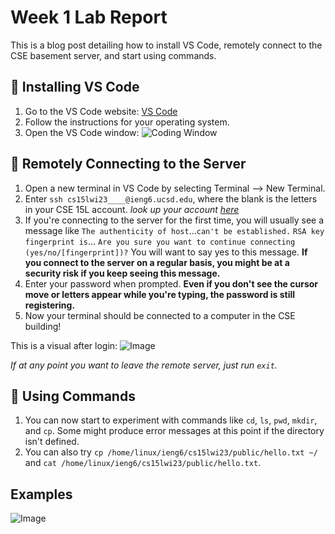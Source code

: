 # Week 1 Lab Report
This is a blog post detailing how to install VS Code, remotely connect to the CSE basement server, and start using commands.

:star2: Installing VS Code
---
1. Go to the VS Code website: [VS Code](https://code.visualstudio.com/)
2. Follow the instructions for your operating system.
3. Open the VS Code window:
![Coding Window](https://user-images.githubusercontent.com/122575873/212215215-fbde234a-7b5c-47e4-b9ae-7df8b2b3f3b1.png)

:star2: Remotely Connecting to the Server
---
1. Open a new terminal in VS Code by selecting Terminal --> New Terminal.
2. Enter `ssh cs15lwi23____@ieng6.ucsd.edu`, where the blank is the letters in your CSE 15L account.
*look up your account [here](https://sdacs.ucsd.edu/~icc/index.php)*
3. If you're connecting to the server for the first time, you will usually see a message like
`The authenticity of host`...`can't be established.`
`RSA key fingerprint is`...
`Are you sure you want to continue connecting (yes/no/[fingerprint])?`
You will want to say yes to this message.
**If you connect to the server on a regular basis, you might be at a security risk if you keep seeing this message.**
4. Enter your password when prompted. **Even if you don't see the cursor move or letters appear while you're typing, the password is still registering.**
5. Now your terminal should be connected to a computer in the CSE building! 

This is a visual after login:
![Image](https://user-images.githubusercontent.com/122575873/212230037-87c0752b-81a2-4533-872b-db1f4ff024eb.png)


*If at any point you want to leave the remote server, just run `exit`.*

:star2: Using Commands
---
1. You can now start to experiment with commands like `cd`, `ls`, `pwd`, `mkdir`, and `cp`. Some might produce error messages at this point if the directory isn't defined.
2. You can also try `cp /home/linux/ieng6/cs15lwi23/public/hello.txt ~/` and `cat /home/linux/ieng6/cs15lwi23/public/hello.txt`. 

## Examples
![Image](https://user-images.githubusercontent.com/122575873/212230083-a9a16d86-0bd7-406a-a010-5d17291e48fb.png)
